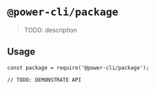 # `@power-cli/package`

> TODO: description

## Usage

```
const package = require('@power-cli/package');

// TODO: DEMONSTRATE API
```
